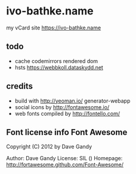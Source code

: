 ivo-bathke.name
============

my vCard site https://ivo-bathke.name

## todo
- cache codemirrors rendered dom
- hsts https://webbkoll.dataskydd.net

## credits

- build with http://yeoman.io/ generator-webapp
- social icons by http://fontawesome.io/
- web fonts compiled by http://fontello.com/

## Font license info Font Awesome

   Copyright (C) 2012 by Dave Gandy

   Author:    Dave Gandy
   License:   SIL ()
   Homepage:  http://fortawesome.github.com/Font-Awesome/
